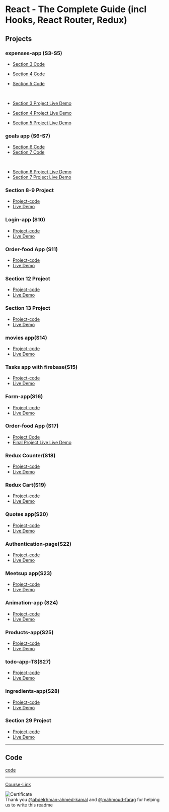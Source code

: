 # React - The Complete Guide (incl Hooks, React Router, Redux)

## Projects

### expenses-app (S3-S5)

- [Section 3 Code](./Projects/Expenses-app/S03-project)
- [Section 4 Code](./Projects/Expenses-app/S04-project/)
- [Section 5 Code](./Projects/Expenses-app/S05-project/)

  <br/>

- [Section 3 Project Live Demo](https://react3-7fb95.web.app/)
- [Section 4 Project Live Demo](https://react4-c6e05.web.app)
- [Section 5 Project Live Demo](https://react5-f1869.web.app/)

### goals app (S6-S7)

- [Section 6 Code](./Projects/goals-app/S06-project/)
- [Section 7 Code](./Projects/goals-app/S07-project/)

<br/>

- [Section 6 Project Live Demo](https://react6-7c0f6.web.app/)
- [Section 7 Project Live Demo](https://react7-755ea.web.app/)

### Section 8-9 Project

- [Project-code](./Projects/section-8-9-project)
- [Live Demo](https://react9-8731c.web.app/)

### Login-app (S10)

- [Project-code](./Projects/Login-app-s10/)
- [Live Demo](https://react10-bf52c.web.app/)

### Order-food App (S11)

- [Project-code](./Projects/order-food-app/S11-project/)
- [Live Demo](https://react11-a3873.web.app/)

### Section 12 Project

- [Project-code](./Projects/S12-project)
- [Live Demo](https://api-project-68349126.web.app/)

### Section 13 Project

- [Project-code](./Projects/S13-project)
- [Live Demo](https://react1-d27bc.web.app/)

### movies app(S14)

- [Project-code](./Projects/movies-app)
- [Live Demo](https://react-c873e.web.app/)

### Tasks app with firebase(S15)

- [Project-code](./Projects/task-app-firbase/)
- [Live Demo](https://react-http-2daba.web.app/)

### Form-app(S16)

- [Project-code](./Projects/form-app)
- [Live Demo](https://react-http-3a3f4.web.app/)

### Order-food App (S17)

- [Project Code](./Projects/order-food-app/S17-project/)
- [Final Project Live Live Demo](https://react-http-a4706.web.app/)

### Redux Counter(S18)

- [Project-code](./Projects/redux-counter)
- [Live Demo](https://react-long-in.web.app/)

### Redux Cart(S19)

- [Project-code](./Projects/redux-cart)
- [Live Demo](https://react19-211e9.web.app/)

### Quotes app(S20)

- [Project-code](./Projects/quotes-app)
- [Live Demo](https://react-ce196.web.app/quotes)

### Authentication-page(S22)

- [Project-code](./Projects/Authentication-page)
- [Live Demo](https://react22-71684.web.app/)

### Meetsup app(S23)

- [Project-code](./Projects/meetsup-app)
- [Live Demo](https://react23-3b886.web.app/)

### Animation-app (S24)

- [Project-code](./Projects/animation-app)
- [Live Demo](https://react24-7ec8a.web.app/)

### Products-app(S25)

- [Project-code](./Projects/Products-app)
- [Live Demo](https://react25-ccfa8.web.app/)

### todo-app-TS(S27)

- [Project-code](./Projects/todo-app-TS)
- [Live Demo]()

### ingredients-app(S28)

- [Project-code](./Projects/ingredients-app/)
- [Live Demo](https://re-921f1.web.app/)

### Section 29 Project

- [Project-code](./Projects/Section-29/)
- [Live Demo](https://react-86e22.web.app/)

---

## Code

[code](Code)

---

[Course-Link](https://www.udemy.com/course/react-the-complete-guide-incl-redux/)<br>

![Certificate](https://via.placeholder.com/468x300?text=Certificate+Here)
<br>
Thank you [@abdelrhman-ahmed-kamal](https://github.com/Abdelrhman-ahmed-kamal) and [@mahmoud-farag](https://github.com/mahmoud-farag) for helping us to write this readme
